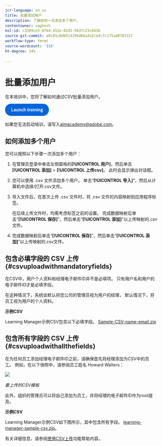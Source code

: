 ```yaml
---
jcr-language: en_us
title: 批量添加用户
description: 了解如何一次添加多个用户。
contentowner: saghosh
exl-id: c3309ce5-8764-452e-82d5-5637c23c661b
source-git-commit: a0c01c0d691429bd66a3a2ce4cfc175ad0703157
workflow-type: tm+mt
source-wordcount: '316'
ht-degree: 24%

---
```


# 批量添加用户

在本培训中，您将了解如何通过CSV批量添加用户。

[![按钮](feature-summary/assets/launch-training-button.png)](https://learningmanager.adobe.com/app/learner?accountId=98632&amp;sdid=51TC8QS1&amp;mv=display&amp;mv2=display#/course/7555555)

如果您无法启动培训，请写入<almacademy@adobe.com>。

## 如何添加多个用户

您可以按照以下步骤一次添加多个用户：

1. 在管理员登录中单击左侧窗格的&#x200B;**[!UICONTROL 用户]**，然后单击&#x200B;**[!UICONTROL 添加]** > **[!UICONTROL 上传csv]**。 此时会显示弹出对话框。

1. 您可以使用 .csv 文件添加多个用户。 单击“**[!UICONTROL 导入]**”，然后从计算机中选择/打开.csv文件。

1. 导入文件后，在首次上传 .csv 文件时，将 .csv 文件的内容映射到应用程序标签。

   在后续上传文件时，均需考虑标签之前的设置。 完成数据映射后单击“**[!UICONTROL 保存]**”，然后单击“**[!UICONTROL 添加]**”以上传映射的.csv文件。

1. 完成数据映射后单击“**[!UICONTROL 保存]**”，然后单击“**[!UICONTROL 添加]**”以上传映射的.csv文件。

## 包含必填字段的 CSV 上传 {#csvuploadwithmandatoryfields}

在CSV中，用户个人资料和经理电子邮件ID并不是必填项。 只有用户名和用户的电子邮件ID才是必填字段。

在这种情况下，系统会默认将您公司的管理员视为用户的经理， 默认情况下，将员工视为用户的个人资料。

**示例CSV**

Learning Manager示例CSV包含以下必填字段。
[Sample-CSV-name-email.zip](assets/sample-csv-name-email.zip)

## 包含所有字段的 CSV 上传 {#csvuploadwithallthefields}

在为任何员工添加经理电子邮件ID之前，请确保首先将经理添加为CSV中的员工。 例如，在以下快照中，请参阅员工姓名 Howard Walters：

![](assets/csv-example.png)

*要上传的CSV模板*

此外，组织的管理员可以将自己添加为员工，并将经理的电子邮件ID作为root提及。

**示例CSV**

Learning Manager示例CSV如下图所示，其中包含所有字段。
[learning-manager-sample-csv.zip](assets/learning-manager-sample-csv.zip)。

有关详细信息，请参阅[使用CSV上传](/help/migrated/administrators/feature-summary/add-users-user-groups.md)功能帮助内容。
